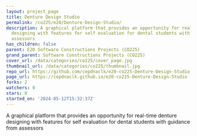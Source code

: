 ```yaml
---
layout: project_page
title: Denture Design Studio
permalink: /co225/e20/Denture-Design-Studio/
description: A graphical platform that provides an opportunity for real-time denture
  designing with features for self evaluation for dental students with guidance from
  assessors
has_children: false
parent: E20 Software Constructions Projects (CO225)
grand_parent: Software Constructions Projects (CO225)
cover_url: /data/categories/co225/cover_page.jpg
thumbnail_url: /data/categories/co225/thumbnail.jpg
repo_url: https://github.com/cepdnaclk/e20-co225-Denture-Design-Studio
page_url: https://cepdnaclk.github.io/e20-co225-Denture-Design-Studio
forks: 2
watchers: 0
stars: 0
started_on: '2024-05-12T15:32:37Z'
---
```


A graphical platform that provides an opportunity for real-time denture designing with features for self evaluation for dental students with guidance from assessors